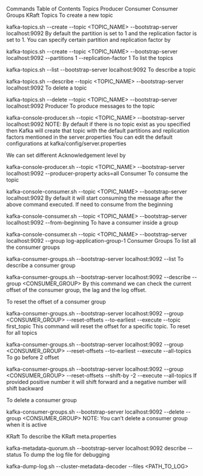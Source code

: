 Commands
Table of Contents
Topics
Producer
Consumer
Consumer Groups
KRaft
Topics
To create a new topic

kafka-topics.sh --create --topic <TOPIC_NAME> --bootstrap-server localhost:9092
By default the partition is set to 1 and the replication factor is set to 1. You can specify certain partition and replication factor by

kafka-topics.sh --create --topic <TOPIC_NAME> --bootstrap-server localhost:9092 --partitions 1 --replication-factor 1
To list the topics

kafka-topics.sh --list --bootstrap-server localhost:9092
To describe a topic

kafka-topics.sh --describe --topic <TOPIC_NAME> --bootstrap-server localhost:9092
To delete a topic

kafka-topics.sh --delete --topic <TOPIC_NAME> --bootstrap-server localhost:9092
Producer
To produce messages to the topic

kafka-console-producer.sh --topic <TOPIC_NAME> --bootstrap-server localhost:9092
NOTE: By default if there is no topic exist as you specified then Kafka will create that topic with the default partitions and replication factors mentioned in the server.properties You can edit the default configurations at kafka/config/server.properties

We can set different Acknowledgement level by

kafka-console-producer.sh --topic <TOPIC_NAME> --bootstrap-server localhost:9092 --producer-property acks=all
Consumer
To consume the topic

kafka-console-consumer.sh --topic <TOPIC_NAME> --bootstrap-server localhost:9092
By default it will start consuming the message after the above command executed. If need to consume from the beginning

kafka-console-consumer.sh --topic <TOPIC_NAME> --bootstrap-server localhost:9092 --from-beginning
To have a consumer inside a group

kafka-console-consumer.sh --topic <TOPIC_NAME> --bootstrap-server localhost:9092 --group log-application-group-1
Consumer Groups
To list all the consumer groups

kafka-consumer-groups.sh --bootstrap-server localhost:9092 --list
To describe a consumer group

kafka-consumer-groups.sh --bootstrap-server localhost:9092 --describe --group <CONSUMER_GROUP>
By this command we can check the current offset of the consumer group, the lag and the log offset.

To reset the offset of a consumer group

kafka-consumer-groups.sh --bootstrap-server localhost:9092 --group <CONSUMER_GROUP> --reset-offsets --to-earliest --execute --topic first_topic
This command will reset the offset for a specific topic. To reset for all topics

kafka-consumer-groups.sh --bootstrap-server localhost:9092 --group <CONSUMER_GROUP> --reset-offsets --to-earliest --execute --all-topics
To go before 2 offset

kafka-consumer-groups.sh --bootstrap-server localhost:9092 --group <CONSUMER_GROUP> --reset-offsets --shift-by -2 --execute --all-topics
If provided positive number it will shift forward and a negative number will shift backward

To delete a consumer group

kafka-consumer-groups.sh --bootstrap-server localhost:9092 --delete --group <CONSUMER_GROUP>
NOTE: You can’t delete a consumer group when it is active

KRaft
To describe the KRaft meta.properties

kafka-metadata-quorum.sh --bootstrap-server localhost:9092 describe --status
To dump the log file for debugging

kafka-dump-log.sh --cluster-metadata-decoder --files <PATH_TO_LOG>
